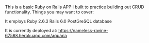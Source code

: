 This is a basic Ruby on Rails APP I built to practice building out CRUD functionality. 
Things you may want to cover:

It employs Ruby 2.6.3 
Rails 6.0
PostGreSQL database

It is currently deployed at:
https://nameless-ravine-67588.herokuapp.com/aquaria


